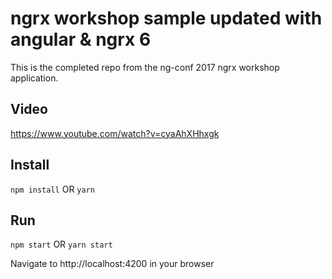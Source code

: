 # ngrx workshop sample updated with angular & ngrx 6

This is the completed repo from the ng-conf 2017 ngrx workshop application.


## Video

https://www.youtube.com/watch?v=cyaAhXHhxgk

## Install

`npm install` OR `yarn`

## Run

`npm start` OR `yarn start`

Navigate to http://localhost:4200 in your browser
